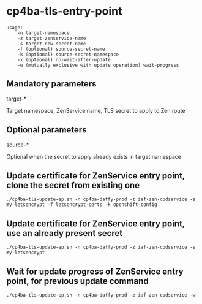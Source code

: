 # cp4ba-tls-entry-point

```
usage: 
    -n target-namespace
    -z target-zenservice-name
    -s target-new-secret-name 
    -f (optional) source-secret-name
    -k (optional) source-secret-namespace
    -x (optional) no-wait-after-update
    -w (mutually exclusive with update operation) wait-progress
```

## Mandatory parameters

target-*

Target namespace, ZenService name, TLS secret to apply to Zen route 

## Optional parameters

source-*

Optional when the secret to apply already exists in target namespace

## Update certificate for ZenService entry point, clone the secret from existing one

```
./cp4ba-tls-update-ep.sh -n cp4ba-daffy-prod -z iaf-zen-cpdservice -s my-letsencrypt -f letsencrypt-certs -k openshift-config
```

## Update certificate for ZenService entry point, use an already present secret

```
./cp4ba-tls-update-ep.sh -n cp4ba-daffy-prod -z iaf-zen-cpdservice -s my-letsencrypt
```

## Wait for update progress of ZenService entry point, for previous update command 

```
./cp4ba-tls-update-ep.sh -n cp4ba-daffy-prod -z iaf-zen-cpdservice -w
```
